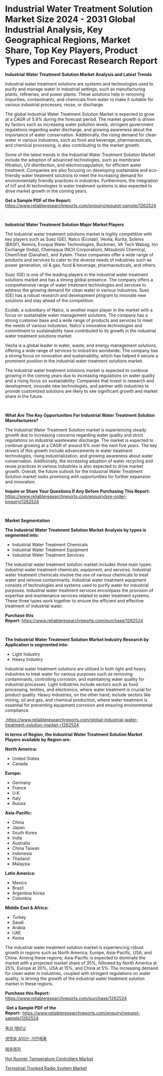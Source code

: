 <p><h1>Industrial Water Treatment Solution Market Size 2024 - 2031 Global Industrial Analysis, Key Geographical Regions, Market Share, Top Key Players, Product Types and Forecast Research Report</h1></p><p><strong>Industrial Water Treatment Solution Market Analysis and Latest Trends</strong></p>
<p><p>Industrial water treatment solutions are systems and technologies used to purify and manage water in industrial settings, such as manufacturing plants, refineries, and power plants. These solutions help in removing impurities, contaminants, and chemicals from water to make it suitable for various industrial processes, reuse, or discharge.</p><p>The global Industrial Water Treatment Solution Market is expected to grow at a CAGR of 5.9% during the forecast period. The market growth is driven by factors such as increasing water pollution levels, stringent government regulations regarding water discharge, and growing awareness about the importance of water conservation. Additionally, the rising demand for clean water in various industries, such as food and beverage, pharmaceuticals, and chemical processing, is also contributing to the market growth.</p><p>Some of the latest trends in the Industrial Water Treatment Solution Market include the adoption of advanced technologies, such as membrane filtration, UV disinfection, and electrocoagulation, for efficient water treatment. Companies are also focusing on developing sustainable and eco-friendly water treatment solutions to meet the increasing demand for environmentally friendly practices in industries. Furthermore, the integration of IoT and AI technologies in water treatment systems is also expected to drive market growth in the coming years.</p></p>
<p><strong>Get a Sample PDF of the Report:&nbsp;</strong> <a href="https://www.reliableresearchreports.com/enquiry/request-sample/1262524">https://www.reliableresearchreports.com/enquiry/request-sample/1262524</a></p>
<p>&nbsp;</p>
<p><strong>Industrial Water Treatment Solution Major Market Players</strong></p>
<p><p>The industrial water treatment solutions market is highly competitive with key players such as Suez (GE), Nalco (Ecolab), Veolia, Kurita, Solenis (BASF), Kemira, Evoqua Water Technologies, Buckman, VA Tech Wabag, Ion Exchange (India), Chemaqua (NCH Corporation), Mitsubishi Chemical, ChemTreat (Danaher), and Xylem. These companies offer a wide range of products and services to cater to the diverse needs of industries such as power generation, oil & gas, food & beverage, pharmaceuticals, and others.</p><p>Suez (GE) is one of the leading players in the industrial water treatment solutions market and has a strong global presence. The company offers a comprehensive range of water treatment technologies and services to address the growing demand for clean water in various industries. Suez (GE) has a robust research and development program to innovate new solutions and stay ahead of the competition.</p><p>Ecolab, a subsidiary of Nalco, is another major player in the market with a focus on sustainable water management solutions. The company has a strong customer base and a wide range of products and services to meet the needs of various industries. Nalco's innovative technologies and commitment to sustainability have contributed to its growth in the industrial water treatment solutions market.</p><p>Veolia is a global leader in water, waste, and energy management solutions, offering a wide range of services to industries worldwide. The company has a strong focus on innovation and sustainability, which has helped it secure a prominent position in the industrial water treatment solutions market.</p><p>The industrial water treatment solutions market is expected to continue growing in the coming years due to increasing regulations on water quality and a rising focus on sustainability. Companies that invest in research and development, innovate new technologies, and partner with industries to provide customized solutions are likely to see significant growth and market share in the future.</p></p>
<p>&nbsp;</p>
<p><strong>What Are The Key Opportunities For Industrial Water Treatment Solution Manufacturers?</strong></p>
<p><p>The Industrial Water Treatment Solution market is experiencing steady growth due to increasing concerns regarding water quality and strict regulations on industrial wastewater discharge. The market is expected to continue growing at a CAGR of around 6% over the next five years. The key drivers of this growth include advancements in water treatment technologies, rising industrialization, and growing awareness about water conservation. Additionally, the increasing adoption of water recycling and reuse practices in various industries is also expected to drive market growth. Overall, the future outlook for the Industrial Water Treatment Solution market looks promising with opportunities for further expansion and innovation.</p></p>
<p><strong>Inquire or Share Your Questions If Any Before Purchasing This Report:</strong> <a href="https://www.reliableresearchreports.com/enquiry/pre-order-enquiry/1262524">https://www.reliableresearchreports.com/enquiry/pre-order-enquiry/1262524</a></p>
<p>&nbsp;</p>
<p><strong>Market Segmentation</strong></p>
<p><strong>The Industrial Water Treatment Solution Market Analysis by types is segmented into:</strong></p>
<p><ul><li>Industrial Water Treatment Chemicals</li><li>Industrial Water Treatment Equipment</li><li>Industrial Water Treatment Services</li></ul></p>
<p><p>The industrial water treatment solution market includes three main types: industrial water treatment chemicals, equipment, and services. Industrial water treatment chemicals involve the use of various chemicals to treat water and remove contaminants. Industrial water treatment equipment consists of technologies and systems used to purify water for industrial purposes. Industrial water treatment services encompass the provision of expertise and maintenance services related to water treatment systems. These three types work together to ensure the efficient and effective treatment of industrial water.</p></p>
<p><strong>Purchase this Report:&nbsp;</strong><a href="https://www.reliableresearchreports.com/purchase/1262524">https://www.reliableresearchreports.com/purchase/1262524</a></p>
<p>&nbsp;</p>
<p><strong>The Industrial Water Treatment Solution Market Industry Research by Application is segmented into:</strong></p>
<p><ul><li>Light Industry</li><li>Heavy Industry</li></ul></p>
<p><p>Industrial water treatment solutions are utilized in both light and heavy industries to treat water for various purposes such as removing contaminants, controlling corrosion, and maintaining water quality for industrial processes. Light industries include sectors such as food processing, textiles, and electronics, where water treatment is crucial for product quality. Heavy industries, on the other hand, include sectors like mining, oil and gas, and chemical production, where water treatment is essential for preventing equipment corrosion and ensuring environmental compliance.</p></p>
<p><a href="https://www.reliableresearchreports.com/global-industrial-water-treatment-solution-market-r1262524">&nbsp;https://www.reliableresearchreports.com/global-industrial-water-treatment-solution-market-r1262524</a></p>
<p><strong>In terms of Region, the Industrial Water Treatment Solution Market Players available by Region are:</strong></p>
<p>
    <p> <strong> North America: </strong>
        <ul>
            <li>United States</li>
            <li>Canada</li>
        </ul>
        </p> 
    <p> <strong> Europe: </strong>
        <ul>
            <li>Germany</li>
            <li>France</li>
            <li>U.K.</li>
            <li>Italy</li>
            <li>Russia</li>
        </ul>
        </p> 
    <p> <strong> Asia-Pacific: </strong>
        <ul>
            <li>China</li>
            <li>Japan</li>
            <li>South Korea</li>
            <li>India</li>
            <li>Australia</li>
            <li>China Taiwan</li>
            <li>Indonesia</li>
            <li>Thailand</li>
            <li>Malaysia</li>
        </ul>
        </p> 
    <p> <strong> Latin America: </strong>
        <ul>
            <li>Mexico</li>
            <li>Brazil</li>
            <li>Argentina Korea</li>
            <li>Colombia</li>
        </ul>
        </p> 
    <p> <strong> Middle East & Africa: </strong>
        <ul>
            <li>Turkey</li>
            <li>Saudi</li>
            <li>Arabia</li>
            <li>UAE</li>
            <li>Korea</li>
        </ul>
    </p>
    </p>
<p><p>The industrial water treatment solution market is experiencing robust growth in regions such as North America, Europe, Asia-Pacific, USA, and China. Among these regions, Asia-Pacific is expected to dominate the market with a projected market share of 35%, followed by North America at 25%, Europe at 20%, USA at 15%, and China at 5%. The increasing demand for clean water in industries, coupled with stringent regulations on water quality, is driving the growth of the industrial water treatment solution market in these regions.</p></p>
<p><strong>Purchase this Report: </strong><a href="https://www.reliableresearchreports.com/purchase/1262524">https://www.reliableresearchreports.com/purchase/1262524</a></p>
<p>&nbsp;<strong>Get a Sample PDF of the Report:&nbsp;&nbsp;</strong><a href="https://www.reliableresearchreports.com/enquiry/request-sample/1262524">https://www.reliableresearchreports.com/enquiry/request-sample/1262524</a></p>
<p><strong></strong></p>
<p><p><a href="https://medium.com/@jordybecker/%EC%9A%95%EC%8B%A4-%EC%BA%90%EB%B9%84%EB%8B%9B-%EC%8B%9C%EC%9E%A5-%EA%B7%9C%EB%AA%A8-%EB%85%84%ED%8F%89%EA%B7%A0-%EB%B3%B5%EB%A6%AC-%EC%9D%B4%EC%9D%B5%EB%A5%A0-2024-2030%EB%85%84%EC%97%90-%EB%8C%80%ED%95%9C-%ED%8A%B8%EB%A0%8C%EB%93%9C-b7398a2db71f">욕실 캐비닛</a></p><p><a href="https://medium.com/@tomienow676/%EC%83%9D%EB%AA%85-%EA%B5%AC%EC%A1%B0-%EC%9E%A5%EC%B9%98-%EC%8B%9C%EC%9E%A5-%EC%8B%9C%EC%9E%A5-%EC%A0%90%EC%9C%A0%EC%9C%A8-%EC%8B%9C%EC%9E%A5-%EB%8F%99%ED%96%A5-%EB%B0%8F-%EB%AF%B8%EB%9E%98-%EC%84%B1%EC%9E%A5-%ED%83%90%EC%83%89-3faf95e8b980">생명을 살리는 가전제품</a></p><p><a href="https://github.com/wallacBahrtyinger567686/Market-Research-Report-List-1/blob/main/635294126484.md">애슬레저</a></p><p><a href="https://github.com/Sarissaschmalingtr6fz2739/Market-Research-Report-List-2/blob/main/hot-runner-temperature-controllers-market.md">Hot Runner Temperature Controllers Market</a></p><p><a href="https://github.com/jodemen/Market-Research-Report-List-2/blob/main/terrestrial-trunked-radio-system-market.md">Terrestrial Trunked Radio System Market</a></p></p>